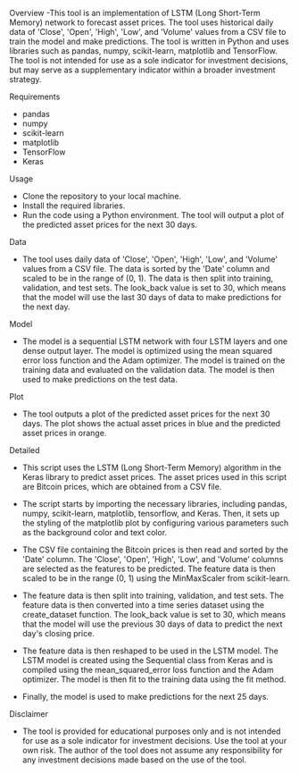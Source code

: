 Overview
-This tool is an implementation of LSTM (Long Short-Term Memory) network to forecast asset prices. The tool uses historical daily data of 'Close', 'Open', 'High', 'Low', and 'Volume' values from a CSV file to train the model and make predictions. The tool is written in Python and uses libraries such as pandas, numpy, scikit-learn, matplotlib and TensorFlow. The tool is not intended for use as a sole indicator for investment decisions, but may serve as a supplementary indicator within a broader investment strategy.

Requirements
- pandas
- numpy
- scikit-learn
- matplotlib
- TensorFlow
- Keras

Usage
- Clone the repository to your local machine.
- Install the required libraries.
- Run the code using a Python environment.
The tool will output a plot of the predicted asset prices for the next 30 days.

Data
- The tool uses daily data of 'Close', 'Open', 'High', 'Low', and 'Volume' values from a CSV file. The data is sorted by the 'Date' column and scaled to be in the range of (0, 1). The data is then split into training, validation, and test sets. The look_back value is set to 30, which means that the model will use the last 30 days of data to make predictions for the next day.

Model
- The model is a sequential LSTM network with four LSTM layers and one dense output layer. The model is optimized using the mean squared error loss function and the Adam optimizer. The model is trained on the training data and evaluated on the validation data. The model is then used to make predictions on the test data.

Plot
- The tool outputs a plot of the predicted asset prices for the next 30 days. The plot shows the actual asset prices in blue and the predicted asset prices in orange.

Detailed
- This script uses the LSTM (Long Short-Term Memory) algorithm in the Keras library to predict asset prices. The asset prices used in this script are Bitcoin prices, which are obtained from a CSV file.

- The script starts by importing the necessary libraries, including pandas, numpy, scikit-learn, matplotlib, tensorflow, and Keras. Then, it sets up the styling of the matplotlib plot by configuring various parameters such as the background color and text color.

- The CSV file containing the Bitcoin prices is then read and sorted by the 'Date' column. The 'Close', 'Open', 'High', 'Low', and 'Volume' columns are selected as the features to be predicted. The feature data is then scaled to be in the range (0, 1) using the MinMaxScaler from scikit-learn.

- The feature data is then split into training, validation, and test sets. The feature data is then converted into a time series dataset using the create_dataset function. The look_back value is set to 30, which means that the model will use the previous 30 days of data to predict the next day's closing price.

- The feature data is then reshaped to be used in the LSTM model. The LSTM model is created using the Sequential class from Keras and is compiled using the mean_squared_error loss function and the Adam optimizer. The model is then fit to the training data using the fit method.

- Finally, the model is used to make predictions for the next 25 days.

Disclaimer
- The tool is provided for educational purposes only and is not intended for use as a sole indicator for investment decisions. Use the tool at your own risk. The author of the tool does not assume any responsibility for any investment decisions made based on the use of the tool.
